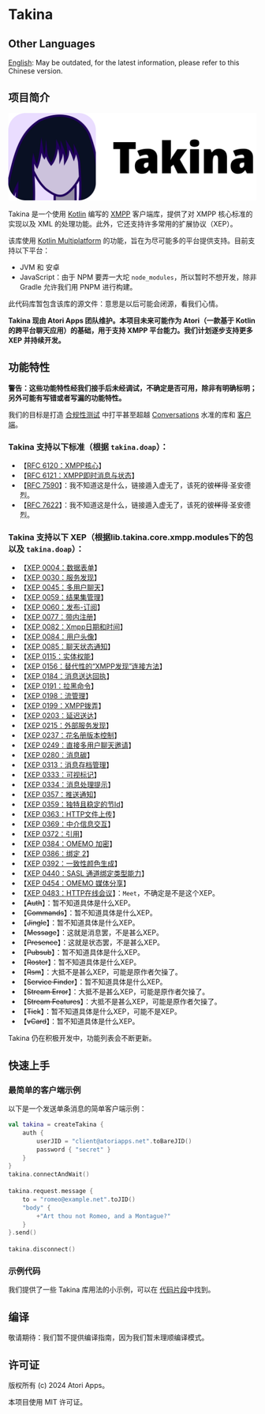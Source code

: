 # Takina

## Other Languages

[English](./README_EN.md): May be outdated, for the latest information, please refer to this Chinese version.

## 项目简介

![泷奈酱](./docs/src/restructured/images/logo.svg)

Takina 是一个使用 [Kotlin](https://kotlinlang.org/) 编写的 [XMPP](https://xmpp.org) 客户端库，提供了对 XMPP 核心标准的实现以及
XML 的处理功能。此外，它还支持许多常用的扩展协议（XEP）。

该库使用 [Kotlin Multiplatform](https://kotlinlang.org/docs/reference/multiplatform.html) 的功能，旨在为尽可能多的平台提供支持。目前支持以下平台：

* JVM 和 安卓
* JavaScript：由于 NPM 要弄一大坨 `node_modules`，所以暂时不想开发，除非 Gradle 允许我们用 PNPM 进行构建。

此代码库暂包含该库的源文件：意思是以后可能会闭源，看我们心情。

**Takina 现由 Atori Apps 团队维护。本项目未来可能作为 Atori（一款基于 Kotlin 的跨平台聊天应用）的基础，用于支持 XMPP
平台能力。我们计划逐步支持更多 XEP 并持续开发。**

## 功能特性

**警告：这些功能特性经我们接手后未经调试，不确定是否可用，除非有明确标明；另外可能有写错或者写漏的功能特性。**

我们的目标是打造 [合规性测试](https://xmpp.org/extensions/xep-0479.html) 中打平甚至超越 [Conversations](https://codeberg.org/iNPUTmice/Conversations) 水准的库和 [客户端](https://github.com/AtoriApps/Atori)。

### Takina 支持以下标准（根据 `takina.doap`）：

* 【[RFC 6120：XMPP核心](https://xmpp.org/rfcs/rfc6120.html)】
* 【[RFC 6121：XMPP即时消息与状态](https://xmpp.org/rfcs/rfc6121.html)】
* 【[RFC 7590](https://xmpp.org/rfcs/rfc7590.html)】：我不知道这是什么，链接遁入虚无了，该死的彼~~样~~得·圣安德烈。
* 【[RFC 7622](https://xmpp.org/rfcs/rfc7622.html)】：我不知道这是什么，链接遁入虚无了，该死的彼~~样~~得·圣安德烈。

### Takina 支持以下 XEP（根据lib.takina.core.xmpp.modules下的包以及 `takina.doap`）：

* 【[XEP 0004：数据表单](https://xmpp.org/extensions/xep-0004.html)】
* 【[XEP 0030：服务发现](https://xmpp.org/extensions/xep-0030.html)】
* 【[XEP 0045：多用户聊天](https://xmpp.org/extensions/xep-0045.html)】
* 【[XEP 0059：结果集管理](https://xmpp.org/extensions/xep-0059.html)】
* 【[XEP 0060：发布-订阅](https://xmpp.org/extensions/xep-0060.html)】
* 【[XEP 0077：带内注册](https://xmpp.org/extensions/xep-0077.html)】
* 【[XEP 0082：Xmpp日期和时间](https://xmpp.org/extensions/xep-0082.html)】
* 【[XEP 0084：用户头像](https://xmpp.org/extensions/xep-0084.html)】
* 【[XEP 0085：聊天状态通知](https://xmpp.org/extensions/xep-0085.html)】
* 【[XEP 0115：实体权能](https://xmpp.org/extensions/xep-0115.html)】
* 【[XEP 0156：替代性的“XMPP发现”连接方法](https://xmpp.org/extensions/xep-0156.html)】
* 【[XEP 0184：消息送达回执](https://xmpp.org/extensions/xep-0184.html)】
* 【[XEP 0191：拉黑命令](https://xmpp.org/extensions/xep-0191.html)】
* 【[XEP 0198：流管理](https://xmpp.org/extensions/xep-0198.html)】
* 【[XEP 0199：XMPP拨弄](https://xmpp.org/extensions/xep-0199.html)】
* 【[XEP 0203：延迟送达](https://xmpp.org/extensions/xep-0203.html)】
* 【[XEP 0215：外部服务发现](https://xmpp.org/extensions/xep-0215.html)】
* 【[XEP 0237：花名册版本控制](https://xmpp.org/extensions/xep-0237.html)】
* 【[XEP 0249：直接多用户聊天邀请](https://xmpp.org/extensions/xep-0249.html)】
* 【[XEP 0280：消息碳](https://xmpp.org/extensions/xep-0280.html)】
* 【[XEP 0313：消息存档管理](https://xmpp.org/extensions/xep-0313.html)】
* 【[XEP 0333：可视标记](https://xmpp.org/extensions/xep-0333.html)】
* 【[XEP 0334：消息处理提示](https://xmpp.org/extensions/xep-0334.html)】
* 【[XEP 0357：推送通知](https://xmpp.org/extensions/xep-0357.html)】
* 【[XEP 0359：独特且稳定的节Id](https://xmpp.org/extensions/xep-0359.html)】
* 【[XEP 0363：HTTP文件上传](https://xmpp.org/extensions/xep-0363.html)】
* 【[XEP 0369：中介信息交互](https://xmpp.org/extensions/xep-0369.html)】
* 【[XEP 0372：引用](https://xmpp.org/extensions/xep-0372.html)】
* 【[XEP 0384：OMEMO 加密](https://xmpp.org/extensions/xep-0384.html)】
* 【[XEP 0386：绑定 2](https://xmpp.org/extensions/xep-0386.html)】
* 【[XEP 0392：一致性颜色生成](https://xmpp.org/extensions/xep-0392.html)】
* 【[XEP 0440：SASL 通道绑定类型能力](https://xmpp.org/extensions/xep-0440.html)】
* 【[XEP 0454：OMEMO 媒体分享](https://xmpp.org/extensions/xep-0454.html)】
* 【[XEP 0483：HTTP在线会议](https://xmpp.org/extensions/xep-0483.html)】：`Meet`，不确定是不是这个XEP。
* 【~~Auth~~】：暂不知道具体是什么XEP。
* 【~~Commands~~】：暂不知道具体是什么XEP。
* 【~~Jingle~~】：暂不知道具体是什么XEP。
* 【~~Message~~】：这就是消息罢，不是甚么XEP。
* 【~~Presence~~】：这就是状态罢，不是甚么XEP。
* 【~~Pubsub~~】：暂不知道具体是什么XEP。
* 【~~Roster~~】：暂不知道具体是什么XEP。
* 【~~Rsm~~】：大抵不是甚么XEP，可能是原作者欠操了。
* 【~~Service Finder~~】：暂不知道具体是什么XEP。
* 【~~Stream Error~~】：大抵不是甚么XEP，可能是原作者欠操了。
* 【~~Stream Features~~】：大抵不是甚么XEP，可能是原作者欠操了。
* 【~~Tick~~】：暂不知道具体是什么XEP，可能不是XEP。
* 【~~vCard~~】：暂不知道具体是什么XEP。

Takina 仍在积极开发中，功能列表会不断更新。

## 快速上手

### 最简单的客户端示例

以下是一个发送单条消息的简单客户端示例：

```kotlin
val takina = createTakina {
    auth {
        userJID = "client@atoriapps.net".toBareJID()
        password { "secret" }
    }
}
takina.connectAndWait()

takina.request.message {
    to = "romeo@example.net".toJID()
    "body" {
        +"Art thou not Romeo, and a Montague?"
    }
}.send()

takina.disconnect()
``` 

### 示例代码

我们提供了一些 Takina 库用法的小示例，可以在 [代码片段](./docs/codeSnippets/README.md)中找到。

## 编译

敬请期待：我们暂不提供编译指南，因为我们暂未理顺编译模式。

## 许可证

版权所有 (c) 2024 Atori Apps。

本项目使用 MIT 许可证。